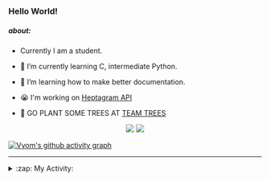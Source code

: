 ### Hello World!

##### about:
- Currently I am a student.
- 🌱 I’m currently learning C, intermediate Python.
- 🌱 I’m learning how to make better documentation.
- 😭 I'm working on [Heptagram API](https://github.com/Heptagram-Bot/api)

- 🌱 GO PLANT SOME TREES AT [TEAM TREES](https://teamtrees.org/)

<p align="center">
  <a href="https://twitter.com/Vyvy_viM"><img target="_blank" src="https://img.shields.io/badge/twitter%20@Vyvy_viM-0D95E8?style=for-the-badge&logo=twitter&logoColor=white"/></a> 
  <a href="https://vyvy-vi.github.io/portfolio"><img target="_blank" src="https://img.shields.io/badge/-I%27m_craving_for_open_source-green?style=for-the-badge&logo=github&logoColor=black"/></a> 
</p>

[![Vyom's github activity graph](https://activity-graph.herokuapp.com/graph?username=Vyvy-vi)](https://github.com/ashutosh00710/github-readme-activity-graph)

---
<details>
  <summary>:zap: My Activity:</summary>
  
<!--START_SECTION:waka-->
**I'm a Night 🦉** 

```text
🌞 Morning    38 commits     █░░░░░░░░░░░░░░░░░░░░░░░░   6.22% 
🌆 Daytime    134 commits    █████░░░░░░░░░░░░░░░░░░░░   21.93% 
🌃 Evening    222 commits    █████████░░░░░░░░░░░░░░░░   36.33% 
🌙 Night      217 commits    █████████░░░░░░░░░░░░░░░░   35.52%

```
📅 **I'm Most Productive on Sunday** 

```text
Monday       63 commits     ██░░░░░░░░░░░░░░░░░░░░░░░   10.31% 
Tuesday      83 commits     ███░░░░░░░░░░░░░░░░░░░░░░   13.58% 
Wednesday    84 commits     ███░░░░░░░░░░░░░░░░░░░░░░   13.75% 
Thursday     77 commits     ███░░░░░░░░░░░░░░░░░░░░░░   12.6% 
Friday       53 commits     ██░░░░░░░░░░░░░░░░░░░░░░░   8.67% 
Saturday     90 commits     ███░░░░░░░░░░░░░░░░░░░░░░   14.73% 
Sunday       161 commits    ██████░░░░░░░░░░░░░░░░░░░   26.35%

```


📊 **This Week I Spent My Time On** 

```text
🔥 Editors: 
Vim                      10 hrs 44 mins      █████████████████████████   100.0%

🐱‍💻 Projects: 
api                      5 hrs 25 mins       ████████████░░░░░░░░░░░░░   50.52% 
uwus-online              1 hr 35 mins        ███░░░░░░░░░░░░░░░░░░░░░░   14.76% 
commit-your-code-bot     1 hr 15 mins        ███░░░░░░░░░░░░░░░░░░░░░░   11.68% 
Shepherd-bot             44 mins             █░░░░░░░░░░░░░░░░░░░░░░░░   6.94% 
verification-bot-demo    38 mins             █░░░░░░░░░░░░░░░░░░░░░░░░   6.02%

```


 Last Updated on 02/10/2021
<!--END_SECTION:waka-->
</details>

